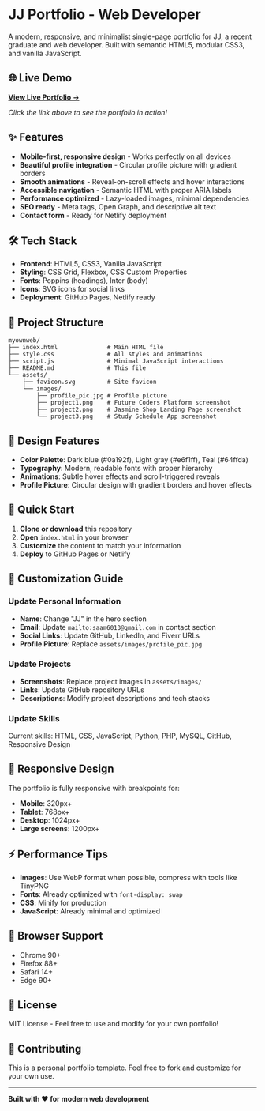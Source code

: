 # JJ Portfolio - Web Developer

A modern, responsive, and minimalist single-page portfolio for JJ, a recent graduate and web developer. Built with semantic HTML5, modular CSS3, and vanilla JavaScript.

## 🌐 Live Demo

**[View Live Portfolio →](https://jjcoder-star.github.io/MyOwnPortofolio/)**

*Click the link above to see the portfolio in action!*

## ✨ Features

- **Mobile-first, responsive design** - Works perfectly on all devices
- **Beautiful profile integration** - Circular profile picture with gradient borders
- **Smooth animations** - Reveal-on-scroll effects and hover interactions
- **Accessible navigation** - Semantic HTML with proper ARIA labels
- **Performance optimized** - Lazy-loaded images, minimal dependencies
- **SEO ready** - Meta tags, Open Graph, and descriptive alt text
- **Contact form** - Ready for Netlify deployment

## 🛠️ Tech Stack

- **Frontend**: HTML5, CSS3, Vanilla JavaScript
- **Styling**: CSS Grid, Flexbox, CSS Custom Properties
- **Fonts**: Poppins (headings), Inter (body)
- **Icons**: SVG icons for social links
- **Deployment**: GitHub Pages, Netlify ready

## 📁 Project Structure

```
myownweb/
├── index.html              # Main HTML file
├── style.css               # All styles and animations
├── script.js               # Minimal JavaScript interactions
├── README.md               # This file
└── assets/
    ├── favicon.svg         # Site favicon
    └── images/
        ├── profile_pic.jpg # Profile picture
        ├── project1.png    # Future Coders Platform screenshot
        ├── project2.png    # Jasmine Shop Landing Page screenshot
        └── project3.png    # Study Schedule App screenshot
```

## 🎨 Design Features

- **Color Palette**: Dark blue (#0a192f), Light gray (#e6f1ff), Teal (#64ffda)
- **Typography**: Modern, readable fonts with proper hierarchy
- **Animations**: Subtle hover effects and scroll-triggered reveals
- **Profile Picture**: Circular design with gradient borders and hover effects

## 🚀 Quick Start

1. **Clone or download** this repository
2. **Open** `index.html` in your browser
3. **Customize** the content to match your information
4. **Deploy** to GitHub Pages or Netlify

## 📝 Customization Guide

### Update Personal Information
- **Name**: Change "JJ" in the hero section
- **Email**: Update `mailto:saam6013@gmail.com` in contact section
- **Social Links**: Update GitHub, LinkedIn, and Fiverr URLs
- **Profile Picture**: Replace `assets/images/profile_pic.jpg`

### Update Projects
- **Screenshots**: Replace project images in `assets/images/`
- **Links**: Update GitHub repository URLs
- **Descriptions**: Modify project descriptions and tech stacks

### Update Skills
Current skills: HTML, CSS, JavaScript, Python, PHP, MySQL, GitHub, Responsive Design



## 📱 Responsive Design

The portfolio is fully responsive with breakpoints for:
- **Mobile**: 320px+
- **Tablet**: 768px+
- **Desktop**: 1024px+
- **Large screens**: 1200px+

## ⚡ Performance Tips

- **Images**: Use WebP format when possible, compress with tools like TinyPNG
- **Fonts**: Already optimized with `font-display: swap`
- **CSS**: Minify for production
- **JavaScript**: Already minimal and optimized

## 🔧 Browser Support

- Chrome 90+
- Firefox 88+
- Safari 14+
- Edge 90+

## 📄 License

MIT License - Feel free to use and modify for your own portfolio!

## 🤝 Contributing

This is a personal portfolio template. Feel free to fork and customize for your own use.

---

**Built with ❤️ for modern web development**








